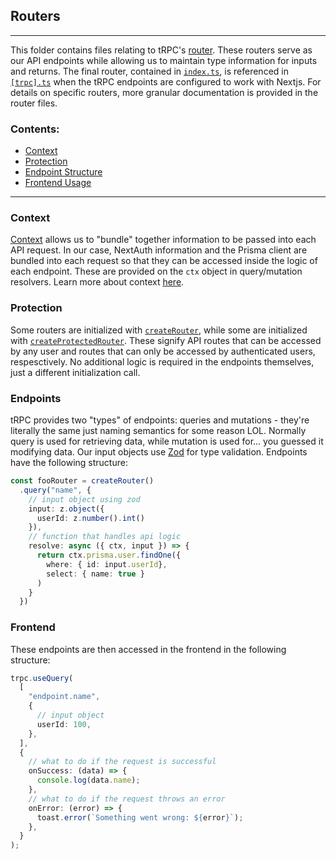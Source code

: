 ## Routers

---

This folder contains files relating to tRPC's [router](https://trpc.io/docs/v9/router). These routers serve as our API endpoints while allowing us to maintain type information for inputs and returns. The final router, contained in [`index.ts`](./index.ts), is referenced in [`[trpc].ts`](../../pages/api/trpc/%5Btrpc%5D.ts) when the tRPC endpoints are configured to work with Nextjs. For details on specific routers, more granular documentation is provided in the router files.

### Contents:

- [Context](#context)
- [Protection](#protection)
- [Endpoint Structure](#endpoints)
- [Frontend Usage](#frontend)

---

### Context

[Context](./context.ts) allows us to "bundle" together information to be passed into each API request. In our case, NextAuth information and the Prisma client are bundled into each request so that they can be accessed inside the logic of each endpoint. These are provided on the `ctx` object in query/mutation resolvers. Learn more about context [here](https://trpc.io/docs/v9/context).

### Protection

Some routers are initialized with [`createRouter`](./createRouter.ts), while some are initialized with [`createProtectedRouter`](./createProtectedRouter.ts). These signify API routes that can be accessed by any user and routes that can only be accessed by authenticated users, respesctively. No additional logic is required in the endpoints themselves, just a different initialization call.

### Endpoints

tRPC provides two "types" of endpoints: queries and mutations - they're literally the same just naming semantics for some reason LOL. Normally query is used for retrieving data, while mutation is used for... you guessed it modifying data. Our input objects use [Zod](https://zod.dev/) for type validation. Endpoints have the following structure:

```typescript
const fooRouter = createRouter()
  .query("name", {
    // input object using zod
    input: z.object({
      userId: z.number().int()
    }),
    // function that handles api logic
    resolve: async ({ ctx, input }) => {
      return ctx.prisma.user.findOne({
        where: { id: input.userId},
        select: { name: true }
      )
    }
  })
```

### Frontend

These endpoints are then accessed in the frontend in the following structure:

```typescript
trpc.useQuery(
  [
    "endpoint.name",
    {
      // input object
      userId: 100,
    },
  ],
  {
    // what to do if the request is successful
    onSuccess: (data) => {
      console.log(data.name);
    },
    // what to do if the request throws an error
    onError: (error) => {
      toast.error(`Something went wrong: ${error}`);
    },
  }
);
```
